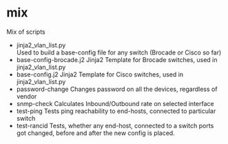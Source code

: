 # mix
Mix of scripts
- jinja2_vlan_list.py	
  Used to build a base-config file for any switch (Brocade or Cisco so far)
- base-config-brocade.j2
  Jinja2 Template for Brocade switches, used in jinja2_vlan_list.py	
- base-config.j2
	Jinja2 Template for Cisco switches, used in jinja2_vlan_list.py
- password-change
	Changes password on all the devices, regardless of vendor
- snmp-check
  Calculates Inbound/Outbound rate on selected interface
- test-ping
	Tests ping reachability to end-hosts, connected to particular switch
- test-rancid
  Tests, whether any end-host, connected to a switch ports got changed, before and after the new config is placed.
